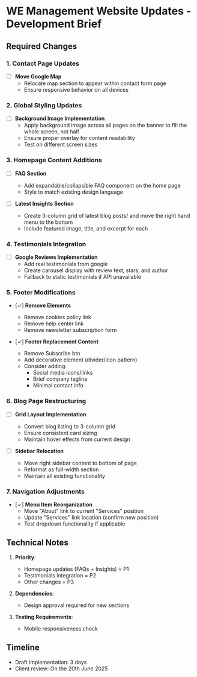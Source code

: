 # WE Management Website Updates - Development Brief

## Required Changes

### 1. Contact Page Updates
- [ ] **Move Google Map**  
  - Relocate map section to appear within contact form page
  - Ensure responsive behavior on all devices

### 2. Global Styling Updates
- [ ] **Background Image Implementation**  
  - Apply background image across all pages on the banner to fill the whole screen, not half
  - Ensure proper overlay for content readability
  - Test on different screen sizes

### 3. Homepage Content Additions
- [ ] **FAQ Section**  
  - Add expandable/collapsible FAQ component on the home page
  - Style to match existing design language

- [ ] **Latest Insights Section**  
  - Create 3-column grid of latest blog posts/ and move the right hand menu to the bottom
  - Include featured image, title, and excerpt for each

### 4. Testimonials Integration
- [ ] **Google Reviews Implementation**  
  - Add real testimonials from google
  - Create carousel display with review text, stars, and author
  - Fallback to static testimonials if API unavailable

### 5. Footer Modifications
- [✓] **Remove Elements**  
  - Remove cookies policy link
  - Remove help center link
  - Remove newsletter subscription form

- [✓] **Footer Replacement Content**
  - Remove Subscribe btn
  - Add decorative element (divider/icon pattern)
  - Consider adding:
    - Social media icons/links
    - Brief company tagline
    - Minimal contact info

### 6. Blog Page Restructuring
- [ ] **Grid Layout Implementation**  
  - Convert blog listing to 3-column grid
  - Ensure consistent card sizing
  - Maintain hover effects from current design

- [ ] **Sidebar Relocation**  
  - Move right sidebar content to bottom of page
  - Reformat as full-width section
  - Maintain all existing functionality

### 7. Navigation Adjustments
- [✓] **Menu Item Reorganization**  
  - Move "About" link to current "Services" position
  - Update "Services" link location (confirm new position)
  - Test dropdown functionality if applicable

## Technical Notes

1. **Priority**: 
   - Homepage updates (FAQs + Insights) = P1
   - Testimonials integration = P2
   - Other changes = P3

2. **Dependencies**:
   - Design approval required for new sections

3. **Testing Requirements**:
   - Mobile responsiveness check

## Timeline
- Draft implementation: 3 days
- Client review: On the 20th June 2025